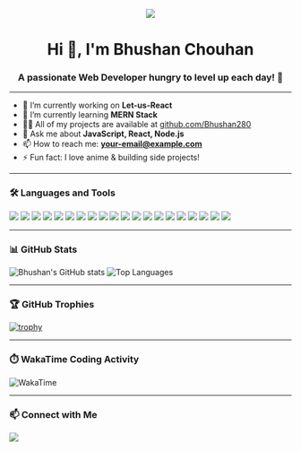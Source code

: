 <p align="center">
  <a href="https://github.com/Bhushan280">
    <img src="https://readme-typing-svg.demolab.com?font=Fira+Code&size=22&pause=1000&color=61DAFB&center=true&vCenter=true&width=435&lines=Hi+%F0%9F%91%8B%2C+I'm+Bhushan+Chouhan;MERN+Stack+Web+Developer;Anime+Fan+%F0%9F%8E%A9;JavaScript+%7C+React+%7C+Node.js;Let's+build+cool+things+together!">
  </a>
</p>


<h1 align="center">Hi 👋, I'm Bhushan Chouhan</h1>
<h3 align="center">A passionate Web Developer hungry to level up each day! 🚀</h3>

---

- 🔭 I’m currently working on **Let-us-React**
- 🌱 I’m currently learning **MERN Stack**
- 👨‍💻 All of my projects are available at [github.com/Bhushan280](https://github.com/Bhushan280)
- 💬 Ask me about **JavaScript, React, Node.js**
- 📫 How to reach me: **your-email@example.com**
- ⚡ Fun fact: I love anime & building side projects!

---

### 🛠️ Languages and Tools
<p align="left">
  <!-- Core Languages -->
  <img src="https://img.shields.io/badge/JavaScript-yellow?style=for-the-badge&logo=javascript&logoColor=black"/>
  <img src="https://img.shields.io/badge/TypeScript-007ACC?style=for-the-badge&logo=typescript&logoColor=white"/>
  <img src="https://img.shields.io/badge/Python-3776AB?style=for-the-badge&logo=python&logoColor=white"/>
  <img src="https://img.shields.io/badge/Java-ED8B00?style=for-the-badge&logo=openjdk&logoColor=white"/>

  <!-- Web Dev Stack -->
  <img src="https://img.shields.io/badge/HTML5-E34F26?style=for-the-badge&logo=html5&logoColor=white"/>
  <img src="https://img.shields.io/badge/CSS3-1572B6?style=for-the-badge&logo=css3&logoColor=white"/>
  <img src="https://img.shields.io/badge/React-20232a?style=for-the-badge&logo=react&logoColor=61DAFB"/>
  <img src="https://img.shields.io/badge/Node.js-339933?style=for-the-badge&logo=nodedotjs&logoColor=white"/>
  <img src="https://img.shields.io/badge/Express.js-000000?style=for-the-badge&logo=express&logoColor=white"/>
  <img src="https://img.shields.io/badge/Django-092E20?style=for-the-badge&logo=django&logoColor=white"/>

  <!-- Database & Messaging -->
  <img src="https://img.shields.io/badge/PostgreSQL-336791?style=for-the-badge&logo=postgresql&logoColor=white"/>
  <img src="https://img.shields.io/badge/MongoDB-4EA94B?style=for-the-badge&logo=mongodb&logoColor=white"/>
  <img src="https://img.shields.io/badge/Kafka-231F20?style=for-the-badge&logo=apachekafka&logoColor=white"/>

  <!-- DevOps & Cloud -->
  <img src="https://img.shields.io/badge/AWS-232F3E?style=for-the-badge&logo=amazonaws&logoColor=white"/>
  <img src="https://img.shields.io/badge/Docker-2496ED?style=for-the-badge&logo=docker&logoColor=white"/>

  <!-- Tools -->
  <img src="https://img.shields.io/badge/Git-F05032?style=for-the-badge&logo=git&logoColor=white"/>
  <img src="https://img.shields.io/badge/Jest-C21325?style=for-the-badge&logo=jest&logoColor=white"/>
  <img src="https://img.shields.io/badge/WebSockets-010101?style=for-the-badge&logo=socket.io&logoColor=white"/>
  <img src="https://img.shields.io/badge/AG%20Grid-FA0F00?style=for-the-badge&logoColor=white"/>

  <!-- Soft Skills -->
  <img src="https://img.shields.io/badge/Agile-0052CC?style=for-the-badge&logo=jira&logoColor=white"/>
</p>

---

### 📊 GitHub Stats
![Bhushan's GitHub stats](https://github-readme-stats.vercel.app/api?username=Bhushan280&show_icons=true&theme=radical)
![Top Languages](https://github-readme-stats.vercel.app/api/top-langs/?username=Bhushan280&layout=compact&theme=radical)

---

### 🏆 GitHub Trophies
[![trophy](https://github-profile-trophy.vercel.app/?username=Bhushan280&theme=darkhub)](https://github.com/ryo-ma/github-profile-trophy)

---

### ⏱️ WakaTime Coding Activity
![WakaTime](https://github-readme-stats.vercel.app/api/wakatime?username=bhushanDev&theme=radical)


---

### 📫 Connect with Me
<p>
  <a href="https://www.linkedin.com/in/bhushan-chouhan07/" target="_blank">
    <img src="https://img.shields.io/badge/LinkedIn-blue?style=for-the-badge&logo=linkedin&logoColor=white" />
  </a>
</p>
